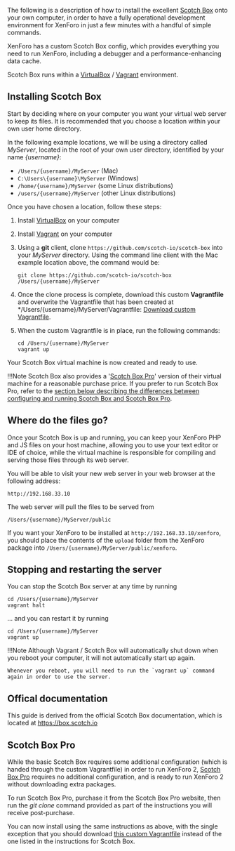 The following is a description of how to install the excellent [Scotch Box](https://box.scotch.io/) onto your own computer, in order to have a fully operational development environment for XenForo in just a few minutes with a handful of simple commands.

XenForo has a custom Scotch Box config, which provides everything you need to run XenForo, including a debugger and a performance-enhancing data cache.

Scotch Box runs within a [VirtualBox](https://www.virtualbox.org/) / [Vagrant](https://www.vagrantup.com/) environment.

## Installing Scotch Box

Start by deciding where on your computer you want your virtual web server to keep its files. It is recommended that you choose a location within your own user home directory.

In the following example locations, we will be using a directory called *MyServer*, located in the root of your own user directory, identified by your name *{username}*:

- `/Users/{username}/MyServer` (Mac)
- `C:\Users\{username}\MyServer` (Windows)
- `/home/{username}/MyServer` (some Linux distributions)
- `/users/{username}/MyServer` (other Linux distributions)

Once you have chosen a location, follow these steps:

1. Install [VirtualBox](https://www.virtualbox.org/) on your computer
1. Install [Vagrant](https://www.vagrantup.com/) on your computer
1. Using a **git** client, clone `https://github.com/scotch-io/scotch-box` into your *MyServer* directory. Using the command line client with the Mac example location above, the command would be:

	```
	git clone https://github.com/scotch-io/scotch-box /Users/{username}/MyServer
	```

1. Once the clone process is complete, download this custom **Vagrantfile** and overwrite the Vagrantfile that has been created at */Users/{username}/MyServer/Vagrantfile: [Download custom Vagrantfile](files/scotchbox/Vagrantfile).

1. When the custom Vagrantfile is in place, run the following commands:

	```
	cd /Users/{username}/MyServer
	vagrant up
	```

Your Scotch Box virtual machine is now created and ready to use.

!!!Note
	Scotch Box also provides a '[Scotch Box Pro](https://box.scotch.io/pro/)' version of their virtual machine for a reasonable purchase price. If you prefer to run Scotch Box Pro, refer to the [section below describing the differences between configuring and running Scotch Box and Scotch Box Pro](#scotch-box-pro). 

## Where do the files go?

Once your Scotch Box is up and running, you can keep your XenForo PHP and JS files on your host machine, allowing you to use your text editor or IDE of choice, while the virtual machine is responsible for compiling and serving those files through its web server.

You will be able to visit your new web server in your web browser at the following address:

 ```
 http://192.168.33.10
 ```
 
 The web server will pull the files to be served from
 
 ```
 /Users/{username}/MyServer/public
 ```
 
 If you want your XenForo to be installed at `http://192.168.33.10/xenforo`, you should place the contents of the `upload` folder from the XenForo package into `/Users/{username}/MyServer/public/xenforo`.
 
## Stopping and restarting the server
 
You can stop the Scotch Box server at any time by running

```
cd /Users/{username}/MyServer
vagrant halt
```

... and you can restart it by running

```
cd /Users/{username}/MyServer
vagrant up

```

!!!Note
	Although Vagrant / Scotch Box will automatically shut down when you reboot your computer, it will not automatically start up again.
	
	Whenever you reboot, you will need to run the `vagrant up` command again in order to use the server.
 
## Offical documentation

This guide is derived from the official Scotch Box documentation, which is located at <https://box.scotch.io>

## Scotch Box Pro

While the basic Scotch Box requires some additional configuration (which is handed through the custom Vagrantfile) in order to run XenForo 2, [Scotch Box Pro](https://box.scotch.io/pro/) requires no additional configuration, and is ready to run XenForo 2 without downloading extra packages.

To run Scotch Box Pro, purchase it from the Scotch Box Pro website, then run the *git clone* command provided as part of the instructions you will receive post-purchase.

You can now install using the same instructions as above, with the single exception that you should download [this custom Vagrantfile](scotch-box-pro/Vagrantfile) instead of the one listed in the instructions for Scotch Box.